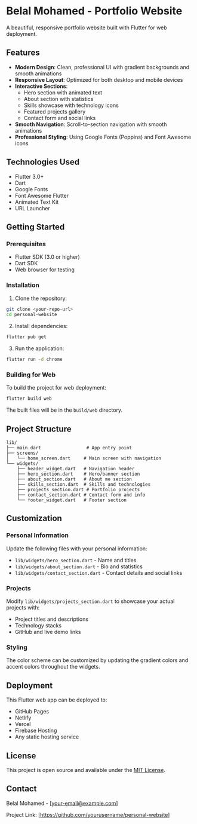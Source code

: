 # Belal Mohamed - Portfolio Website

A beautiful, responsive portfolio website built with Flutter for web deployment.

## Features

- **Modern Design**: Clean, professional UI with gradient backgrounds and smooth animations
- **Responsive Layout**: Optimized for both desktop and mobile devices
- **Interactive Sections**: 
  - Hero section with animated text
  - About section with statistics
  - Skills showcase with technology icons
  - Featured projects gallery
  - Contact form and social links
- **Smooth Navigation**: Scroll-to-section navigation with smooth animations
- **Professional Styling**: Using Google Fonts (Poppins) and Font Awesome icons

## Technologies Used

- Flutter 3.0+
- Dart
- Google Fonts
- Font Awesome Flutter
- Animated Text Kit
- URL Launcher

## Getting Started

### Prerequisites

- Flutter SDK (3.0 or higher)
- Dart SDK
- Web browser for testing

### Installation

1. Clone the repository:
```bash
git clone <your-repo-url>
cd personal-website
```

2. Install dependencies:
```bash
flutter pub get
```

3. Run the application:
```bash
flutter run -d chrome
```

### Building for Web

To build the project for web deployment:

```bash
flutter build web
```

The built files will be in the `build/web` directory.

## Project Structure

```
lib/
├── main.dart                 # App entry point
├── screens/
│   └── home_screen.dart     # Main screen with navigation
└── widgets/
    ├── header_widget.dart   # Navigation header
    ├── hero_section.dart    # Hero/banner section
    ├── about_section.dart   # About me section
    ├── skills_section.dart  # Skills and technologies
    ├── projects_section.dart # Portfolio projects
    ├── contact_section.dart # Contact form and info
    └── footer_widget.dart   # Footer section
```

## Customization

### Personal Information
Update the following files with your personal information:
- `lib/widgets/hero_section.dart` - Name and titles
- `lib/widgets/about_section.dart` - Bio and statistics
- `lib/widgets/contact_section.dart` - Contact details and social links

### Projects
Modify `lib/widgets/projects_section.dart` to showcase your actual projects with:
- Project titles and descriptions
- Technology stacks
- GitHub and live demo links

### Styling
The color scheme can be customized by updating the gradient colors and accent colors throughout the widgets.

## Deployment

This Flutter web app can be deployed to:
- GitHub Pages
- Netlify
- Vercel
- Firebase Hosting
- Any static hosting service

## License

This project is open source and available under the [MIT License](LICENSE).

## Contact

Belal Mohamed - [your-email@example.com]

Project Link: [https://github.com/yourusername/personal-website]
